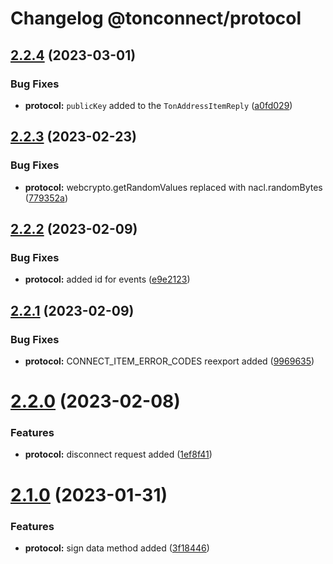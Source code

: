 # Changelog @tonconnect/protocol 

## [2.2.4](https://github.com/ton-connect/sdk/compare/protocol-2.2.3...protocol-2.2.4) (2023-03-01)


### Bug Fixes

* **protocol:** `publicKey` added to the `TonAddressItemReply` ([a0fd029](https://github.com/ton-connect/sdk/commit/a0fd029b8d7aff7aa540d551eef208b92b2666e1))



## [2.2.3](https://github.com/ton-connect/sdk/compare/protocol-2.2.2...protocol-2.2.3) (2023-02-23)


### Bug Fixes

* **protocol:** webcrypto.getRandomValues replaced with nacl.randomBytes ([779352a](https://github.com/ton-connect/sdk/commit/779352ae3eb6628eea37ce3f7f4379abd08cff67))



## [2.2.2](https://github.com/ton-connect/sdk/compare/protocol-2.2.1...protocol-2.2.2) (2023-02-09)


### Bug Fixes

* **protocol:** added id for events ([e9e2123](https://github.com/ton-connect/sdk/commit/e9e2123da11ac074a9fe557f2cae18b3ac191e0e))



## [2.2.1](https://github.com/ton-connect/sdk/compare/protocol-2.2.0...protocol-2.2.1) (2023-02-09)


### Bug Fixes

* **protocol:** CONNECT_ITEM_ERROR_CODES reexport added ([9969635](https://github.com/ton-connect/sdk/commit/99696354aceb12537aaf7c1fefe9f3badf44c0fc))



# [2.2.0](https://github.com/ton-connect/sdk/compare/protocol-2.1.0...protocol-2.2.0) (2023-02-08)


### Features

* **protocol:** disconnect request added ([1ef8f41](https://github.com/ton-connect/sdk/commit/1ef8f4108526492edc1abd663d32dfb7f59a043c))



# [2.1.0](https://github.com/ton-connect/sdk/compare/protocol-2.0.1...protocol-2.1.0) (2023-01-31)


### Features

* **protocol:** sign data method added ([3f18446](https://github.com/ton-connect/sdk/commit/3f18446fd8712861ba8e51d447c5888b11b3c7e3))
